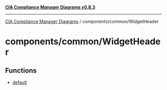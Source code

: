 [**CIA Compliance Manager Diagrams v0.8.3**](../../../README.md)

***

[CIA Compliance Manager Diagrams](../../../modules.md) / components/common/WidgetHeader

# components/common/WidgetHeader

## Functions

- [default](functions/default.md)

